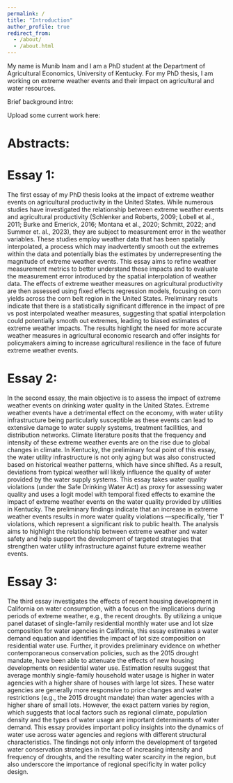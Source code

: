 ```yaml
---
permalink: /
title: "Introduction"
author_profile: true
redirect_from: 
  - /about/
  - /about.html
---
```


My name is Munib Inam and I am a PhD student at the Department of Agricultural Economics, University of Kentucky. For my PhD thesis, I am working on extreme weather events and their impact on agricultural and water resources.

Brief background intro:

Upload some current work here:

Abstracts:
======

**Essay 1:**
======
The first essay of my PhD thesis looks at the impact of extreme weather events on agricultural productivity in the United States. While numerous studies have investigated the relationship between extreme weather events and agricultural productivity (Schlenker and Roberts, 2009; Lobell et al., 2011; Burke and Emerick, 2016; Montana et al., 2020; Schmitt, 2022; and Summer et. al., 2023), they are subject to measurement error in the weather variables. These studies employ weather data that has been spatially interpolated, a process which may inadvertently smooth out the extremes within the data and potentially bias the estimates by underrepresenting the magnitude of extreme weather events. This essay aims to refine weather measurement metrics to better understand these impacts and to evaluate the measurement error introduced by the spatial interpolation of weather data. The effects of extreme weather measures on agricultural productivity are then assessed using fixed effects regression models, focusing on corn yields across the corn belt region in the United States. Preliminary results indicate that there is a statistically significant difference in the impact of pre vs post interpolated weather measures, suggesting that spatial interpolation could potentially smooth out extremes, leading to biased estimates of extreme weather impacts. The results highlight the need for more accurate weather measures in agricultural economic research and offer insights for policymakers aiming to increase agricultural resilience in the face of future extreme weather events.

**Essay 2:**
======
In the second essay, the main objective is to assess the impact of extreme weather events on drinking water quality in the United States. Extreme weather events have a detrimental effect on the economy, with water utility infrastructure being particularly susceptible as these events can lead to extensive damage to water supply systems, treatment facilities, and distribution networks. Climate literature posits that the frequency and intensity of these extreme weather events are on the rise due to global changes in climate. In Kentucky, the preliminary focal point of this essay, the water utility infrastructure is not only aging but was also constructed based on historical weather patterns, which have since shifted. As a result, deviations from typical weather will likely influence the quality of water provided by the water supply systems. This essay takes water quality violations (under the Safe Drinking Water Act) as proxy for assessing water quality and uses a logit model with temporal fixed effects to examine the impact of extreme weather events on the water quality provided by utilities in Kentucky. The preliminary findings indicate that an increase in extreme weather events results in more water quality violations —specifically, 'tier 1' violations, which represent a significant risk to public health. The analysis aims to highlight the relationship between extreme weather and water safety and help support the development of targeted strategies that strengthen water utility infrastructure against future extreme weather events.

**Essay 3:**
======
The third essay investigates the effects of recent housing development in California on water consumption, with a focus on the implications during periods of extreme weather, e.g., the recent droughts. By utilizing a unique panel dataset of single-family residential monthly water use and lot size composition for water agencies in California, this essay estimates a water demand equation and identifies the impact of lot size composition on residential water use. Further, it provides preliminary evidence on whether contemporaneous conservation policies, such as the 2015 drought mandate, have been able to attenuate the effects of new housing developments on residential water use. Estimation results suggest that average monthly single-family household water usage is higher in water agencies with a higher share of houses with large lot sizes. These water agencies are generally more responsive to price changes and water restrictions (e.g., the 2015 drought mandate) than water agencies with a higher share of small lots. However, the exact pattern varies by region, which suggests that local factors such as regional climate, population density and the types of water usage are important determinants of water demand. This essay provides important policy insights into the dynamics of water use across water agencies and regions with different structural characteristics. The findings not only inform the development of targeted water conservation strategies in the face of increasing intensity and frequency of droughts, and the resulting water scarcity in the region, but also underscore the importance of regional specificity in water policy design.



